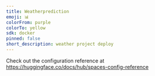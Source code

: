 ```yaml
---
title: Weatherprediction
emoji: 📊
colorFrom: purple
colorTo: yellow
sdk: docker
pinned: false
short_description: weather project deploy
---
```


Check out the configuration reference at https://huggingface.co/docs/hub/spaces-config-reference

